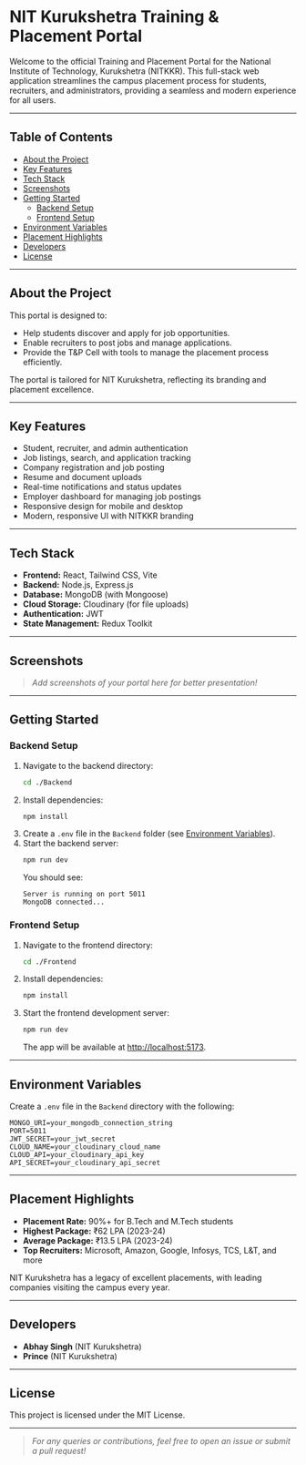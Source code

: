 # NIT Kurukshetra Training & Placement Portal

Welcome to the official Training and Placement Portal for the National Institute of Technology, Kurukshetra (NITKKR). This full-stack web application streamlines the campus placement process for students, recruiters, and administrators, providing a seamless and modern experience for all users.

---

## Table of Contents

- [About the Project](#about-the-project)
- [Key Features](#key-features)
- [Tech Stack](#tech-stack)
- [Screenshots](#screenshots)
- [Getting Started](#getting-started)
  - [Backend Setup](#backend-setup)
  - [Frontend Setup](#frontend-setup)
- [Environment Variables](#environment-variables)
- [Placement Highlights](#placement-highlights)
- [Developers](#developers)
- [License](#license)

---

## About the Project

This portal is designed to:

- Help students discover and apply for job opportunities.
- Enable recruiters to post jobs and manage applications.
- Provide the T&P Cell with tools to manage the placement process efficiently.

The portal is tailored for NIT Kurukshetra, reflecting its branding and placement excellence.

---

## Key Features

- Student, recruiter, and admin authentication
- Job listings, search, and application tracking
- Company registration and job posting
- Resume and document uploads
- Real-time notifications and status updates
- Employer dashboard for managing job postings
- Responsive design for mobile and desktop
- Modern, responsive UI with NITKKR branding

---

## Tech Stack

- **Frontend:** React, Tailwind CSS, Vite
- **Backend:** Node.js, Express.js
- **Database:** MongoDB (with Mongoose)
- **Cloud Storage:** Cloudinary (for file uploads)
- **Authentication:** JWT
- **State Management:** Redux Toolkit

---

## Screenshots

> _Add screenshots of your portal here for better presentation!_

---

## Getting Started

### Backend Setup

1. Navigate to the backend directory:
   ```bash
   cd ./Backend
   ```
2. Install dependencies:
   ```bash
   npm install
   ```
3. Create a `.env` file in the `Backend` folder (see [Environment Variables](#environment-variables)).
4. Start the backend server:
   ```bash
   npm run dev
   ```
   You should see:
   ```
   Server is running on port 5011
   MongoDB connected...
   ```

### Frontend Setup

1. Navigate to the frontend directory:
   ```bash
   cd ./Frontend
   ```
2. Install dependencies:
   ```bash
   npm install
   ```
3. Start the frontend development server:
   ```bash
   npm run dev
   ```
   The app will be available at [http://localhost:5173](http://localhost:5173).

---

## Environment Variables

Create a `.env` file in the `Backend` directory with the following:

```
MONGO_URI=your_mongodb_connection_string
PORT=5011
JWT_SECRET=your_jwt_secret
CLOUD_NAME=your_cloudinary_cloud_name
CLOUD_API=your_cloudinary_api_key
API_SECRET=your_cloudinary_api_secret
```

---

## Placement Highlights

- **Placement Rate:** 90%+ for B.Tech and M.Tech students
- **Highest Package:** ₹62 LPA (2023-24)
- **Average Package:** ₹13.5 LPA (2023-24)
- **Top Recruiters:** Microsoft, Amazon, Google, Infosys, TCS, L&T, and more

NIT Kurukshetra has a legacy of excellent placements, with leading companies visiting the campus every year.

---

## Developers

- **Abhay Singh** (NIT Kurukshetra)
- **Prince** (NIT Kurukshetra)

---

## License

This project is licensed under the MIT License.

---

> _For any queries or contributions, feel free to open an issue or submit a pull request!_
